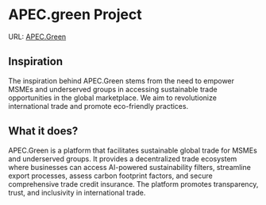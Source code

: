 # APEC.green Project

URL: [APEC.Green](https://apec.green)

## Inspiration
The inspiration behind APEC.Green stems from the need to empower MSMEs and underserved groups in accessing sustainable trade opportunities in the global marketplace. We aim to revolutionize international trade and promote eco-friendly practices.

## What it does?
APEC.Green is a platform that facilitates sustainable global trade for MSMEs and underserved groups. It provides a decentralized trade ecosystem where businesses can access AI-powered sustainability filters, streamline export processes, assess carbon footprint factors, and secure comprehensive trade credit insurance. The platform promotes transparency, trust, and inclusivity in international trade.
